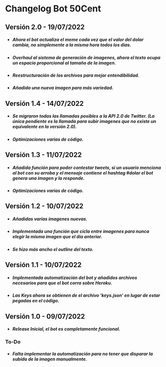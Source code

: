 # Changelog Bot 50Cent

## Versión 2.0 - 19/07/2022
- ##### Ahora el bot actualiza el meme cada vez que el valor del dolar cambia, no simplemente a la misma hora todos los dias.
- ##### Overhaul al sistema de generación de imagenes, ahora el texto ocupa un espacio proporcional al tamaño de la imagen.
- ##### Reestructuración de los archivos para mejor entendibilidad.
- ##### Añadida una nueva imagen para más variedad.

## Versión 1.4 - 14/07/2022
- ##### Se migraron todas las llamadas posibles a la API 2.0 de Twitter. (La única pendiente es la llamada para subir imagenes que no existe un equivalente en la versión 2.0).
- ##### Optimizaciones varias de código.

## Versión 1.3 - 11/07/2022
- ##### Añadida función para poder contestar tweets, si un usuario menciona al bot con su arroba y el mensaje contiene el hashtag #dolar el bot genera una imagen y la responde.
- ##### Optimizaciones varias de código.

## Versión 1.2 - 10/07/2022
- ##### Añadidas varias imagenes nuevas.
- ##### Implementada una función que cicla entre imagenes para nunca elegir la misma imagen que el dia anterior.
- ##### Se hizo más ancho el outline del texto.

## Versión 1.1 - 10/07/2022
- ##### Implementada automatización del bot y añadidos archivos necesarios para que el bot corra sobre Heroku.
- ##### Las Keys ahora se obtienen de el archivo 'keys.json' en lugar de estar pegadas en el código.

## Versión 1.0 - 09/07/2022
- ##### Release Inicial, el bot es completamente funcional.
### To-Do
 - ##### Falta implementar la automatización para no tener que disparar la subida de la imagen manualmente.